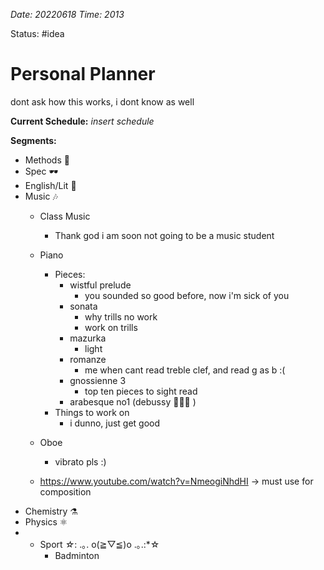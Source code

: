 *Date: 20220618 Time: 2013*

Status: #idea 

# Personal Planner

dont ask how this works, i dont know as well

**Current Schedule:**
_insert schedule_

**Segments:**
- Methods 🧮
- Spec 🕶️
- English/Lit 📖
- Music 🎶
	- Class Music
		- Thank god i am soon not going to be a music student
	- Piano
		- Pieces:
			- wistful prelude
				- you sounded so good before, now i'm sick of you
			- sonata
				- why trills no work
				- work on trills
			- mazurka
				- light
			- romanze
				- me when cant read treble clef, and read g as b :(
			- gnossienne 3
				- top ten pieces to sight read
			- arabesque no1 (debussy 🤤😍😍 )
		- Things to work on
			- i dunno, just get good
	- Oboe
		- vibrato pls :)

	- https://www.youtube.com/watch?v=NmeogiNhdHI -> must use for composition
- Chemistry ⚗️
- Physics ⚛️
- - Sport *☆*: .｡. o(≧▽≦)o .｡.:*☆
	- Badminton